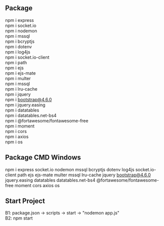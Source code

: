 ## Package ############## 		
npm i express	    
npm i socket.io		    
npm i nodemon       
npm i mssql     	    
npm i bcryptjs      
npm i dotenv	    
npm i log4js    
npm i socket.io-client		    
npm i path		    
npm i ejs       
npm i ejs-mate   
npm i multer   
npm i mssql      
npm i lru-cache    
npm i jquery    
npm i bootstrap@4.6.0   
npm i jquery.easing     
npm i datatables    
npm i datatables.net-bs4    
npm i @fortawesome/fontawesome-free     
npm i moment    
npm i cors      
npm i axios     
npm i os        
## Package CMD Windows ##           
npm i express socket.io nodemon mssql bcryptjs dotenv log4js socket.io-client path ejs ejs-mate multer mssql lru-cache jquery bootstrap@4.6.0 jquery.easing datatables datatables.net-bs4 @fortawesome/fontawesome-free moment cors axios os            
## Start Project ######## 		
B1: package.json -> scripts -> start -> "nodemon app.js"        
B2: npm start	
